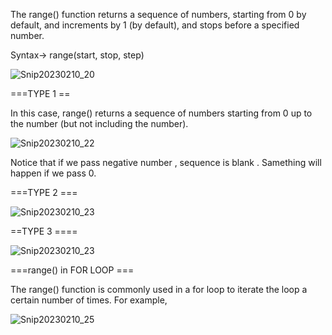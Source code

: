 The range() function returns a sequence of numbers, starting from 0 by default, and increments by 1 (by default), and stops before a specified number.

Syntax->    range(start, stop, step)

![Snip20230210_20](https://user-images.githubusercontent.com/93876736/218178008-bc371d69-8b90-431a-88e9-8711c21cad28.png)

===TYPE 1 ==

In this case, range() returns a sequence of numbers starting from 0 up to the number (but not including the number).

![Snip20230210_22](https://user-images.githubusercontent.com/93876736/218179805-4b67765d-94d1-43ab-9afc-945432b162f2.png)

Notice that if we pass negative number , sequence is blank . Samething will happen if we pass 0.


===TYPE 2 ===

![Snip20230210_23](https://user-images.githubusercontent.com/93876736/218180522-3098d393-71b4-4e35-a7ff-f8e42d18a7b3.png)


==TYPE 3 ====

![Snip20230210_23](https://user-images.githubusercontent.com/93876736/218183728-b9792af2-758b-47f6-a283-821adf15d45c.png)





===range() in FOR LOOP ===

The range() function is commonly used in a for loop to iterate the loop a certain number of times. For example,


![Snip20230210_25](https://user-images.githubusercontent.com/93876736/218183626-391bebd2-dcd8-4e46-a126-e2c0102a33d2.png)


